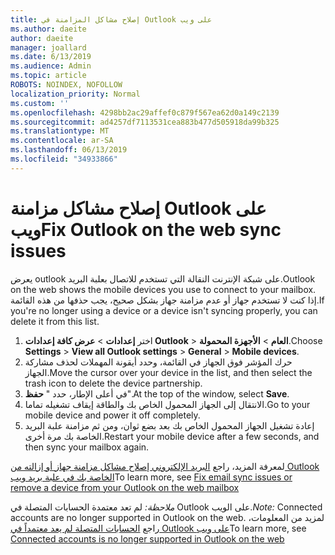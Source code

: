 ```yaml
---
title: إصلاح مشاكل المزامنة في Outlook على ويب
ms.author: daeite
author: daeite
manager: joallard
ms.date: 6/13/2019
ms.audience: Admin
ms.topic: article
ROBOTS: NOINDEX, NOFOLLOW
localization_priority: Normal
ms.custom: ''
ms.openlocfilehash: 4298bb2ac29affef0c879f567ea62d0a149c2139
ms.sourcegitcommit: ad4257df7113531cea883b477d505918da99b325
ms.translationtype: MT
ms.contentlocale: ar-SA
ms.lasthandoff: 06/13/2019
ms.locfileid: "34933866"
---
```

# <a name="fix-outlook-on-the-web-sync-issues"></a><span data-ttu-id="7b355-102">إصلاح مشاكل مزامنة Outlook على ويب</span><span class="sxs-lookup"><span data-stu-id="7b355-102">Fix Outlook on the web sync issues</span></span>

<span data-ttu-id="7b355-103">يعرض outlook على شبكة الإنترنت النقالة التي تستخدم للاتصال بعلبة البريد.</span><span class="sxs-lookup"><span data-stu-id="7b355-103">Outlook on the web shows the mobile devices you use to connect to your mailbox.</span></span> <span data-ttu-id="7b355-104">إذا كنت لا تستخدم جهاز أو عدم مزامنة جهاز بشكل صحيح، يجب حذفها من هذه القائمة.</span><span class="sxs-lookup"><span data-stu-id="7b355-104">If you're no longer using a device or a device isn't syncing properly, you can delete it from this list.</span></span>

1. <span data-ttu-id="7b355-105">اختر **إعدادات** > **عرض كافة إعدادات Outlook** > **العام** > **الأجهزة المحمولة**.</span><span class="sxs-lookup"><span data-stu-id="7b355-105">Choose **Settings** > **View all Outlook settings** > **General** > **Mobile devices**.</span></span>
1. <span data-ttu-id="7b355-106">حرك المؤشر فوق الجهاز في القائمة، وحدد أيقونة المهملات لحذف مشاركة الجهاز.</span><span class="sxs-lookup"><span data-stu-id="7b355-106">Move the cursor over your device in the list, and then select the trash icon to delete the device partnership.</span></span>
1. <span data-ttu-id="7b355-107">في أعلى الإطار، حدد " **حفظ**".</span><span class="sxs-lookup"><span data-stu-id="7b355-107">At the top of the window, select **Save**.</span></span>
1. <span data-ttu-id="7b355-108">الانتقال إلى الجهاز المحمول الخاص بك والطاقة إيقاف تشغيله تماما.</span><span class="sxs-lookup"><span data-stu-id="7b355-108">Go to your mobile device and power it off completely.</span></span>
1. <span data-ttu-id="7b355-109">إعادة تشغيل الجهاز المحمول الخاص بك بعد بضع ثوان، ومن ثم مزامنة علبة البريد الخاصة بك مرة أخرى.</span><span class="sxs-lookup"><span data-stu-id="7b355-109">Restart your mobile device after a few seconds, and then sync your mailbox again.</span></span>

<span data-ttu-id="7b355-110">لمعرفة المزيد، راجع [البريد الإلكتروني إصلاح مشاكل مزامنة جهاز أو إزالته من Outlook الخاصة بك في علبة بريد ويب](https://support.office.com/article/775ed31c-05bd-4ee4-b1b3-33fad7b5b992)</span><span class="sxs-lookup"><span data-stu-id="7b355-110">To learn more, see [Fix email sync issues or remove a device from your Outlook on the web mailbox](https://support.office.com/article/775ed31c-05bd-4ee4-b1b3-33fad7b5b992)</span></span>

<span data-ttu-id="7b355-111">*ملاحظة:* لم تعد معتمدة الحسابات المتصلة في Outlook على الويب.</span><span class="sxs-lookup"><span data-stu-id="7b355-111">*Note:* Connected accounts are no longer supported in Outlook on the web.</span></span> <span data-ttu-id="7b355-112">لمزيد من المعلومات، راجع [الحسابات المتصلة لم يعد معتمداً في Outlook على ويب](https://support.office.com/article/5cc526bf-e928-4a99-8b9f-5e089df7d887)</span><span class="sxs-lookup"><span data-stu-id="7b355-112">To learn more, see [Connected accounts is no longer supported in Outlook on the web](https://support.office.com/article/5cc526bf-e928-4a99-8b9f-5e089df7d887)</span></span>